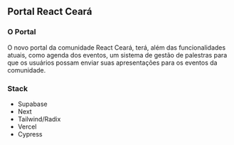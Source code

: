 ## Portal React Ceará

### O Portal

O novo portal da comunidade React Ceará, terá, além das funcionalidades atuais, como agenda dos eventos, um sistema de gestão de palestras para que os usuários possam enviar suas apresentações para os eventos da comunidade.

### Stack

- Supabase
- Next
- Tailwind/Radix
- Vercel
- Cypress
